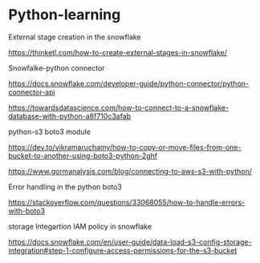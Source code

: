 # Python-learning

External stage creation in the snowflake

https://thinketl.com/how-to-create-external-stages-in-snowflake/

Snowfalke-python connector

https://docs.snowflake.com/developer-guide/python-connector/python-connector-api

https://towardsdatascience.com/how-to-connect-to-a-snowflake-database-with-python-a8f710c3afab

python-s3 boto3 module

https://dev.to/vikramaruchamy/how-to-copy-or-move-files-from-one-bucket-to-another-using-boto3-python-2ghf

https://www.gormanalysis.com/blog/connecting-to-aws-s3-with-python/

Error handling in the python boto3

https://stackoverflow.com/questions/33068055/how-to-handle-errors-with-boto3

storage Integartion IAM policy in snowflake

https://docs.snowflake.com/en/user-guide/data-load-s3-config-storage-integration#step-1-configure-access-permissions-for-the-s3-bucket
